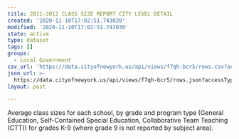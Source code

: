 ```yaml
---
title: 2011-2012 CLASS SIZE REPORT CITY LEVEL DETAIL
created: '2020-11-10T17:02:51.743020'
modified: '2020-11-10T17:02:51.743030'
state: active
type: dataset
tags: []
groups:
  - Local Government
csv_url: 'https://data.cityofnewyork.us/api/views/f7qh-bcr5/rows.csv?accessType=DOWNLOAD'
json_url: >-
  https://data.cityofnewyork.us/api/views/f7qh-bcr5/rows.json?accessType=DOWNLOAD
layout: post

---
```

Average class sizes for each school, by grade and program type (General Education, Self-Contained Special Education, Collaborative Team Teaching (CTT)) for grades K-9 (where grade 9 is not reported by subject area).
